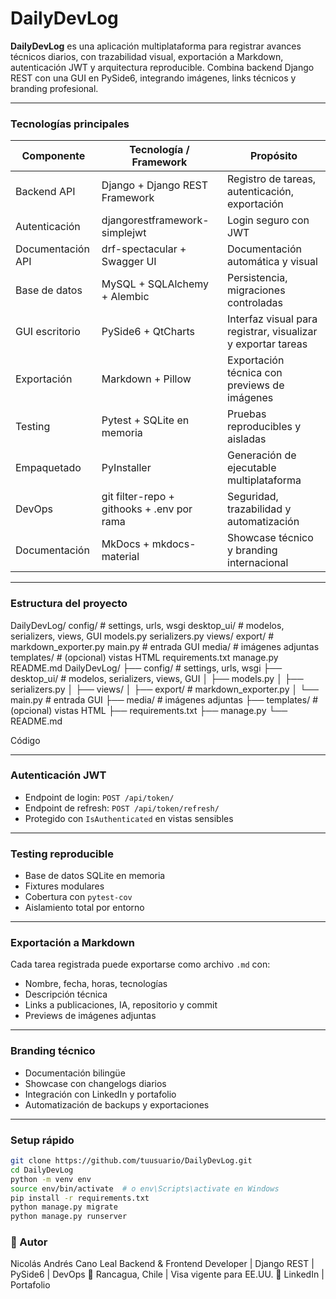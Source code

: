 # DailyDevLog

**DailyDevLog** es una aplicación multiplataforma para registrar avances técnicos diarios, con trazabilidad visual, exportación a Markdown, autenticación JWT y arquitectura reproducible. Combina backend Django REST con una GUI en PySide6, integrando imágenes, links técnicos y branding profesional.

---

### Tecnologías principales

| Componente         | Tecnología / Framework                         | Propósito                                                                 |
|--------------------|--------------------------------------------------|---------------------------------------------------------------------------|
| Backend API        | Django + Django REST Framework                  | Registro de tareas, autenticación, exportación                           |
| Autenticación      | djangorestframework-simplejwt                   | Login seguro con JWT                                                     |
| Documentación API  | drf-spectacular + Swagger UI                    | Documentación automática y visual                                        |
| Base de datos      | MySQL + SQLAlchemy + Alembic                    | Persistencia, migraciones controladas                                    |
| GUI escritorio     | PySide6 + QtCharts                              | Interfaz visual para registrar, visualizar y exportar tareas             |
| Exportación        | Markdown + Pillow                               | Exportación técnica con previews de imágenes                             |
| Testing            | Pytest + SQLite en memoria                      | Pruebas reproducibles y aisladas                                         |
| Empaquetado        | PyInstaller                                     | Generación de ejecutable multiplataforma                                 |
| DevOps             | git filter-repo + githooks + .env por rama      | Seguridad, trazabilidad y automatización                                 |
| Documentación      | MkDocs + mkdocs-material                        | Showcase técnico y branding internacional                                |

---

### Estructura del proyecto

DailyDevLog/
config/ # settings, urls, wsgi
desktop_ui/ # modelos, serializers, views, GUI
models.py
serializers.py
views/
export/ # markdown_exporter.py
main.py # entrada GUI
media/ # imágenes adjuntas
templates/ # (opcional) vistas HTML
requirements.txt
manage.py
README.md
DailyDevLog/ ├── config/ # settings, urls, wsgi ├── desktop_ui/ # modelos, serializers, views, GUI │ ├── models.py │ ├── serializers.py │ ├── views/ │ ├── export/ # markdown_exporter.py │ └── main.py # entrada GUI ├── media/ # imágenes adjuntas ├── templates/ # (opcional) vistas HTML ├── requirements.txt ├── manage.py └── README.md

Código

---

### Autenticación JWT

- Endpoint de login: `POST /api/token/`
- Endpoint de refresh: `POST /api/token/refresh/`
- Protegido con `IsAuthenticated` en vistas sensibles

---

### Testing reproducible

- Base de datos SQLite en memoria
- Fixtures modulares
- Cobertura con `pytest-cov`
- Aislamiento total por entorno

---

### Exportación a Markdown

Cada tarea registrada puede exportarse como archivo `.md` con:

- Nombre, fecha, horas, tecnologías
- Descripción técnica
- Links a publicaciones, IA, repositorio y commit
- Previews de imágenes adjuntas

---

### Branding técnico

- Documentación bilingüe
- Showcase con changelogs diarios
- Integración con LinkedIn y portafolio
- Automatización de backups y exportaciones

---

### Setup rápido

```bash
git clone https://github.com/tuusuario/DailyDevLog.git
cd DailyDevLog
python -m venv env
source env/bin/activate  # o env\Scripts\activate en Windows
pip install -r requirements.txt
python manage.py migrate
python manage.py runserver
```
### 📌 Autor
Nicolás Andrés Cano Leal Backend & Frontend Developer | Django REST | PySide6 | DevOps 📍 Rancagua, Chile | Visa vigente para EE.UU. 🔗 LinkedIn | Portafolio
